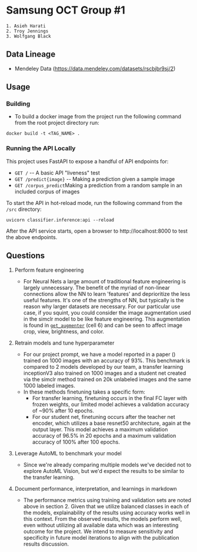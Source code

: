 # Samsung OCT Group #1
    1. Asieh Harati
    2. Troy Jennings
    3. Wolfgang Black

## Data Lineage
- Mendeley Data (https://data.mendeley.com/datasets/rscbjbr9sj/2)

## Usage
### Building
- To build a docker image from the project run the following command from the root project directory run:

```
docker build -t <TAG_NAME> .
```

### Running the API Locally
This project uses FastAPI to expose a handful of API endpoints for:
- `GET /` -- A basic API "liveness" test
- `GET /predict{image}` -- Making a prediction given a sample image
- `GET /corpus_predict`Making a prediction from a random sample in an included corpus of images

To start the API in hot-reload mode, run the following command from the `/src` directory:

```
uvicorn classifier.inference:api --reload
```

After the API service starts, open a browser to http://localhost:8000 to test the above endpoints.


## Questions     
1. Perform feature engineering 
    - For Neural Nets a large amount of traditional feature engineering is largely unnecessary. The benefit of the myriad of non-linear connections allow the NN to learn 'features' and deprioritize the less useful features. It's one of the strengths of NN, but typically is the reason why larger datasets are necessary. For our particular use case, if you squint, you could consider the image augmentation used in the simclr model to be like feature engineering. This augmentation is found in [`get_augmenter`](https://github.com/jenningst/fourthbrain-capstone/blob/main/simclr_test/simclr%20model%20V2.ipynb) (cell 6) and can be seen to affect image crop, view, brightness, and color.

2. Retrain models and tune hyperparameter 
    - For our project prompt, we have a model reported in a paper () trained on 1000 images with an accuracy of 93%. This benchmark is compared to 2 models developed by our team, a transfer learning inceptionV3 also trained on 1000 images and a student net created via the simclr method trained on 20k unlabeled images and the same 1000 labeled images.
    - In these methods finetuning takes a specific form:
        - For transfer learning, finetuning occurs in the final FC layer with frozen weights, our limited model achieves a validation accuracy of ~90% after 10 epochs.
        - For our student net, finetuning occurs after the teacher net encoder, which utilizes a base resnet50 architecture, again at the output layer. This model achieves a maximum validation accuracy of 96.5% in 20 epochs and a maximum validation accuracy of 100% after 100 epochs.

3. Leverage AutoML to benchmark your model
    - Since we're already comparing multiple models we've decided not to explore AutoML Vision, but we'd expect the results to be similar to the transfer learning.

4. Document performance, interpretation, and learnings in markdown
    - The performance metrics using training and validation sets are noted above in section 2. Given that we utilize balanced classes in each of the models, explainability of the results using accuracy works well in this context. From the observed results, the models perform well, even without utilizing all available data which was an interesting outcome for the project. We intend to measure sensitivity and specificity in future model iterations to align with the publication results discussion.
